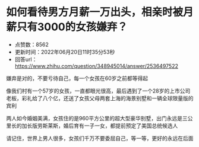 # 如何看待男方月薪一万出头，相亲时被月薪只有3000的女孩嫌弃？
- 点赞数：8562
- 更新时间：2022年06月20日11时35分53秒
- 回答url：https://www.zhihu.com/question/348945014/answer/2536497522
<body>
 <p data-pid="BAvQSWiT">嫌弃是对的，不要亏待自己，每一个女孩在60岁之前都等得起</p>
 <p data-pid="_tA6568Z">像我们村有一个57岁的女孩，一直都眼光很高，最后遇到了一个28岁的上市公司老板，彩礼给了八个亿，还送了女孩父母两套上海的海景别墅和一辆全球限量版的宾利</p>
 <p data-pid="uiVpsSpe">两人如今婚姻美满，女孩住的是960平方公里的超大型豪华别墅，出门永远是三公里长的加长版劳斯莱斯，婚后育有一子一女，都提前预定了美国总统候选人</p>
 <p data-pid="W_L1dkO9">请记住，世界上男人很多，女孩们千万不要委屈自己，等一等，更好的永远在后面</p>
</body>